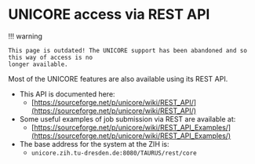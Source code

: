 # UNICORE access via REST API

!!! warning

    This page is outdated! The UNICORE support has been abandoned and so this way of access is no
    longer available.

Most of the UNICORE features are also available using its REST API.

* This API is documented here:
    * [https://sourceforge.net/p/unicore/wiki/REST_API/](https://sourceforge.net/p/unicore/wiki/REST_API/)
* Some useful examples of job submission via REST are available at:
    * [https://sourceforge.net/p/unicore/wiki/REST_API_Examples/](https://sourceforge.net/p/unicore/wiki/REST_API_Examples/)
* The base address for the system at the ZIH is:
    * `unicore.zih.tu-dresden.de:8080/TAURUS/rest/core`
